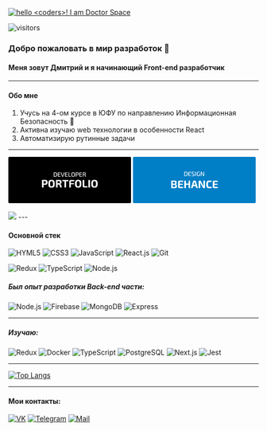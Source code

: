 [<img alt='hello <coders>! I am Doctor Space' target="_blank" src="https://github.com/DoctorSpace/DoctorSpace/blob/main/Hello.png"/>](https://github.com/DoctorSpace/)

![visitors](https://vbr.wocr.tk/badge?page_id=DoctorSpace.DoctorSpace&color=00cf00)

### Добро пожаловать в мир разработок 👋
#### Меня зовут Дмитрий и я начинающий Front-end разработчик

---

#### Обо мне
1. Учусь на 4-ом курсе в ЮФУ по направлению Информационная Безопасность 🏫
2. Активна изучаю web технологии в особенности React
3. Автоматизирую рутинные задачи

---
<a href='https://doctorspace.github.io/Portfolio/' target="_blank"> <img Width=49%; alt="PORTFOLIO" src="https://github.com/DoctorSpace/DoctorSpace/raw/main/PORTFOLIO-developer.svg"></a>
<a href='https://www.behance.net/1i_am_ds/' target="_blank"> <img Width=49%; alt="BEHANCE" src="https://github.com/DoctorSpace/DoctorSpace/raw/main/BEHANCE-designer.svg"></a>

<img src='https://img.shields.io/badge/Works%20in-VSCode & Figma-1f425f.svg'/>
---

#### Основной стек
![HYML5](https://img.shields.io/badge/HTML5-191933?style=for-the-badge&logo=html5&logoColor=white) 
![CSS3](https://img.shields.io/badge/CSS3-191933?style=for-the-badge&logo=css3&logoColor=white)
![JavaScript](https://img.shields.io/badge/JavaScript-191933?style=for-the-badge&logo=javascript&logoColor=F7DF1E)
![React.js](https://img.shields.io/badge/React-191933?style=for-the-badge&logo=react&logoColor=61DAFB)
![Git](https://img.shields.io/badge/GIT-191933?style=for-the-badge&logo=git&logoColor=white)

![Redux](https://img.shields.io/badge/Redux-191933?style=for-the-badge&logo=redux&logoColor=white)
![TypeScript](https://img.shields.io/badge/TypeScript-191933?style=for-the-badge&logo=typescript&logoColor=F7DF1E)
![Node.js](https://img.shields.io/badge/Node.js-191933?style=for-the-badge&logo=node.js&logoColor=white)


##### Был опыт разработки Back-end части:
![Node.js](https://img.shields.io/badge/Node.js-191933?style=for-the-badge&logo=node.js&logoColor=white)
![Firebase](https://img.shields.io/badge/Firebase-191933?style=for-the-badge&logo=Firebase&logoColor=white)
![MongoDB](https://img.shields.io/badge/MongoDB-191933?style=for-the-badge&logo=mongodb&logoColor=white)
![Express](https://img.shields.io/badge/Express.js-191933?style=for-the-badge&logo=mongodb&logoColor=white)

---

##### Изучаю:
![Redux](https://img.shields.io/badge/Redux-20232A?style=for-the-badge&logo=redux&logoColor=white)
![Docker](https://img.shields.io/badge/docker-%2320232A.svg?style=for-the-badge&logo=docker&logoColor=white)
![TypeScript](https://img.shields.io/badge/TypeScript-20232A?style=for-the-badge&logo=typescript&logoColor=white)
![PostgreSQL](https://img.shields.io/badge/PostgreSQL-20232A?style=for-the-badge&logo=postgresql&logoColor=white)
![Next.js](https://img.shields.io/badge/Next.js-20232A?logo=nextdotjs&logoColor=fff&style=for-the-badge)
![Jest](https://img.shields.io/badge/Jest-20232A?style=for-the-badge&logo=Jest&logoColor=white)

---

<!-- ![Codewars](https://github.r2v.ch/codewars?user=DoctorSpace&name=true&theme=default&hide_clan=true) -->
[![Top Langs](https://github-readme-stats.vercel.app/api/top-langs/?username=DoctorSpace&layout=compact&theme=dark&bg_color=22272e)](https://github.com/anuraghazra/github-readme-stats)
<!-- ![](https://leetcard.jacoblin.cool/DoctorSpace?animation=true) -->

---

#### Мои контакты:
[![VK](https://img.shields.io/badge/VK-%23007EC6.svg?&style=for-the-badge&logo=vk&logoColor=white)](https://vk.com/1i_am_ds)
[![Telegram](https://img.shields.io/badge/@Doctor__space-007EC6?style=for-the-badge&logo=telegram&logoColor=white)](https://t.me/Doctor_Space)
[![Mail](https://img.shields.io/badge/-Gmail-007EC6?style=for-the-badge&logo=Gmail)](mailto:1doctorspace@gmail.com)
